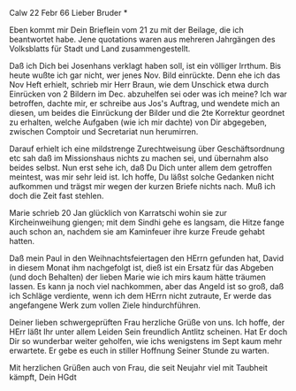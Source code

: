  Calw 22 Febr 66
Lieber Bruder <Ostertag>*

Eben kommt mir Dein Brieflein vom 21 zu mit der Beilage, die ich beantwortet habe. Jene quotations waren aus mehreren Jahrgängen des Volksblatts für Stadt und Land zusammengestellt.

Daß ich Dich bei Josenhans verklagt haben soll, ist ein völliger Irrthum. Bis heute wußte ich gar nicht, wer jenes Nov. Bild einrückte. Denn ehe ich das Nov Heft erhielt, schrieb mir Herr Braun, wie dem Unschick etwa durch Einrücken von 2 Bildern im Dec. abzuhelfen sei oder was ich meine? Ich war betroffen, dachte mir, er schreibe aus Jos's Auftrag, und wendete mich an diesen, um beides die Einrückung der Bilder und die 2te Korrektur geordnet zu erhalten, welche Aufgaben (wie ich mir dachte) von Dir abgegeben, zwischen Comptoir und Secretariat nun herumirren.

Darauf erhielt ich eine mildstrenge Zurechtweisung über Geschäftsordnung etc sah daß im Missionshaus nichts zu machen sei, und übernahm also beides selbst. Nun erst sehe ich, daß Du Dich unter allem dem getroffen meintest, was mir sehr leid ist. Ich hoffe, Du läßst solche Gedanken nicht aufkommen und trägst mir wegen der kurzen Briefe nichts nach. Muß ich doch die Zeit fast stehlen.

Marie schrieb 20 Jan glücklich von Karratschi wohin sie zur Kircheinweihung giengen; mit dem Sindhi gehe es langsam, die Hitze fange auch schon an, nachdem sie am Kaminfeuer ihre kurze Freude gehabt hatten.

Daß mein Paul in den Weihnachtsfeiertagen den HErrn gefunden hat, David in diesem Monat ihm nachgefolgt ist, dieß ist ein Ersatz für das Abgeben (und doch Behalten) der lieben Marie wie ich mirs kaum hätte träumen lassen. Es kann ja noch viel nachkommen, aber das Angeld ist so groß, daß ich Schläge verdiente, wenn ich dem HErrn nicht zutraute, Er werde das angefangene Werk zum vollen Ziele hindurchführen.

Deiner lieben schwergeprüften Frau herzliche Grüße von uns. Ich hoffe, der HErr läßt Ihr unter allem Leiden Sein freundlich Antlitz scheinen. Hat Er doch Dir so wunderbar weiter geholfen, wie ichs wenigstens im Sept kaum mehr erwartete. Er gebe es euch in stiller Hoffnung Seiner Stunde zu warten.

Mit herzlichen Grüßen auch von Frau, die seit Neujahr viel mit Taubheit kämpft,
 Dein HGdt
